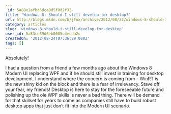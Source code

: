 ```yaml
---
_id: 5a88e1afbd6dca0d5f0d2f32
title: 'Windows 8: Should I still develop for desktop?'
url: http://blogs.msdn.com/b/jfox/archive/2012/08/22/windows-8-should-i-still-develop-for-desktop.aspx
category: articles
slug: 'windows-8-should-i-still-develop-for-desktop'
user_id: 5a83ce59d6eb0005c4ecda2c
createdOn: '2012-08-24T07:36:29.000Z'
tags: []
---
```


Absolutely!

I had a question from a friend a few months ago about the Windows 8 Modern UI replacing WPF and if he should still invest in training for desktop development. I understand where the concern is coming from – WinRT is the new shiny kid on the block and there is a fear of irrelevancy. Stave off your fear, my friends! Desktop is here to stay for the foreseeable future and polishing up the ole WPF skills is never a bad thing. There will be demand for that skillset for years to come as companies still have to build robust desktop apps that just don’t fit into the Modern UI scenario.
